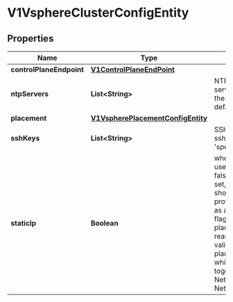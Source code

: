 # V1VsphereClusterConfigEntity

## Properties
Name | Type | Description | Notes
------------ | ------------- | ------------- | -------------
**controlPlaneEndpoint** | [**V1ControlPlaneEndPoint**](V1ControlPlaneEndPoint.md) |  |  [optional]
**ntpServers** | **List&lt;String&gt;** | NTPServers is a list of NTP servers to use instead of the machine image&#x27;s default NTP server list. |  [optional]
**placement** | [**V1VspherePlacementConfigEntity**](V1VspherePlacementConfigEntity.md) |  | 
**sshKeys** | **List&lt;String&gt;** | SSHKeys specifies a list of ssh authorized keys for the &#x27;spectro&#x27; user |  [optional]
**staticIp** | **Boolean** | whether this cluster should use dhcp or static IP, if false, use DHCP if this is set, then all machinepools should have staticIP with provided IPPool adding this as an additional standalone flag without relating to placement.Nework main reason is to enable more validation for placement.Network.StaticIP which should come together with valid Network.IPPool and Network.Name |  [optional]
